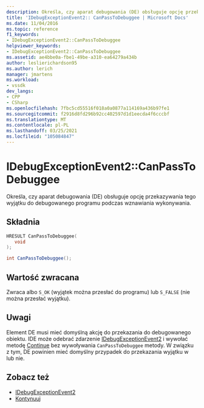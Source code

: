 ```yaml
---
description: Określa, czy aparat debugowania (DE) obsługuje opcję przekazywania tego wyjątku do debugowanego programu podczas wznawiania wykonywania.
title: 'IDebugExceptionEvent2:: CanPassToDebuggee | Microsoft Docs'
ms.date: 11/04/2016
ms.topic: reference
f1_keywords:
- IDebugExceptionEvent2::CanPassToDebuggee
helpviewer_keywords:
- IDebugExceptionEvent2::CanPassToDebuggee
ms.assetid: ae4bbe0a-fbe1-49be-a310-ea64279a434b
author: leslierichardson95
ms.author: lerich
manager: jmartens
ms.workload:
- vssdk
dev_langs:
- CPP
- CSharp
ms.openlocfilehash: 7fbc5cd55516f018a0a0877a114169a436b97fe1
ms.sourcegitcommit: f2916d8fd296b92cc402597d1d1eecda4f6cccbf
ms.translationtype: MT
ms.contentlocale: pl-PL
ms.lasthandoff: 03/25/2021
ms.locfileid: "105084847"
---
```

# <a name="idebugexceptionevent2canpasstodebuggee"></a>IDebugExceptionEvent2::CanPassToDebuggee
Określa, czy aparat debugowania (DE) obsługuje opcję przekazywania tego wyjątku do debugowanego programu podczas wznawiania wykonywania.

## <a name="syntax"></a>Składnia

```cpp
HRESULT CanPassToDebuggee(
   void
);
```

```csharp
int CanPassToDebuggee();
```

## <a name="return-value"></a>Wartość zwracana
 Zwraca albo `S_OK` (wyjątek można przesłać do programu) lub `S_FALSE` (nie można przesłać wyjątku).

## <a name="remarks"></a>Uwagi
 Element DE musi mieć domyślną akcję do przekazania do debugowanego obiektu. IDE może odebrać zdarzenie [IDebugExceptionEvent2](../../../extensibility/debugger/reference/idebugexceptionevent2.md) i wywołać metodę [Continue](../../../extensibility/debugger/reference/idebugprocess3-continue.md) bez wywoływania `CanPassToDebuggee` metody. W związku z tym, DE powinien mieć domyślny przypadek do przekazania wyjątku w lub nie.

## <a name="see-also"></a>Zobacz też
- [IDebugExceptionEvent2](../../../extensibility/debugger/reference/idebugexceptionevent2.md)
- [Kontynuuj](../../../extensibility/debugger/reference/idebugprocess3-continue.md)
